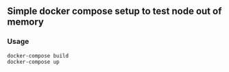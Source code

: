 ## Simple docker compose setup to test node out of memory

### Usage
```
docker-compose build
docker-compose up
```